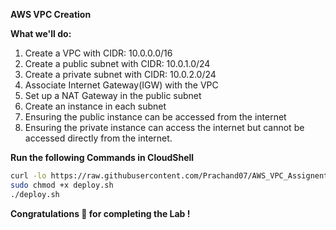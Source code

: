 **AWS VPC Creation**

**What we'll do:**
1) Create a VPC with CIDR: 10.0.0.0/16
2) Create a public subnet with CIDR: 10.0.1.0/24
3) Create a private subnet with CIDR: 10.0.2.0/24
4) Associate Internet Gateway(IGW) with the VPC
5) Set up a NAT Gateway in the public subnet
6) Create an instance in each subnet
7) Ensuring the public instance can be accessed from the internet
8) Ensuring the private instance can access the internet but cannot be accessed directly from the internet.

**Run the following Commands in CloudShell**

```bash
curl -lo https://raw.githubusercontent.com/Prachand07/AWS_VPC_Assignent/2744fa3f967ff70b81ed58b5e1c00958fe6d64f4/deploy.sh
sudo chmod +x deploy.sh
./deploy.sh
```
**Congratulations 🎉 for completing the Lab !**
